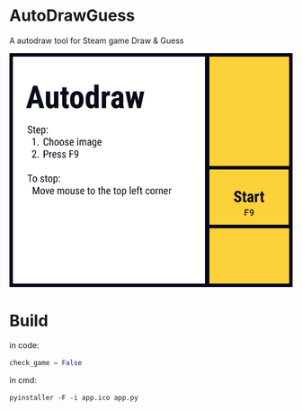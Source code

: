 # AutoDrawGuess
A autodraw tool for Steam game Draw &amp; Guess

![](https://github.com/Qiming-Liu/AutoDrawGuess/raw/main/assets/bg.png) 

# Build
in code:
```python
check_game = False
```
in cmd:
```shell
pyinstaller -F -i app.ico app.py
```